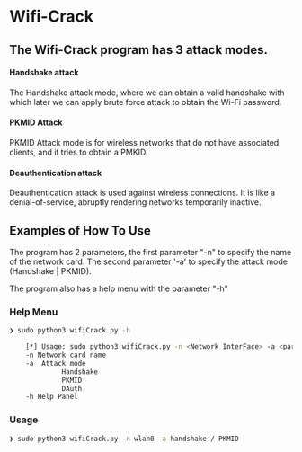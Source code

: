 # Wifi-Crack

## The Wifi-Crack program has 3 attack modes.

#### Handshake attack
The Handshake attack mode, where we can obtain a valid handshake with which later we can apply brute force attack to obtain the Wi-Fi password.

#### PKMID Attack
PKMID Attack mode is for wireless networks that do not have associated clients, and it tries to obtain a PMKID.

#### Deauthentication attack
Deauthentication attack is used against wireless connections. It is like a denial-of-service, abruptly rendering networks temporarily inactive.

## Examples of How To Use
The program has 2 parameters, the first parameter "-n" to specify the name of the network card.
The second parameter '-a' to specify the attack mode (Handshake | PKMID).

The program also has a help menu with the parameter "-h"

### Help Menu
```bash
❯ sudo python3 wifiCrack.py -h

    [*] Usage: sudo python3 wifiCrack.py -n <Network InterFace> -a <parameters>
    -n Network card name
    -a  Attack mode
             Handshake
             PKMID
             DAuth
    -h Help Panel
```

### Usage
```bash
❯ sudo python3 wifiCrack.py -n wlan0 -a handshake / PKMID
```
